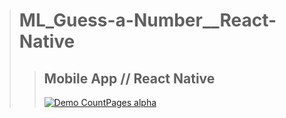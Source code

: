 > # ML_Guess-a-Number\_\_React-Native
>
> > ## Mobile App // React Native
> >
> > [![Demo CountPages alpha](https://github.com/LukaszKolodziejski/ML_Guess-a-Number__React-Native/blob/master/assets/videoGIF.gif)](https://github.com/LukaszKolodziejski/ML_Guess-a-Number__React-Native)
